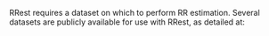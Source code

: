 RRest requires a dataset on which to perform RR estimation. Several datasets are publicly available for use with RRest, as detailed at: 